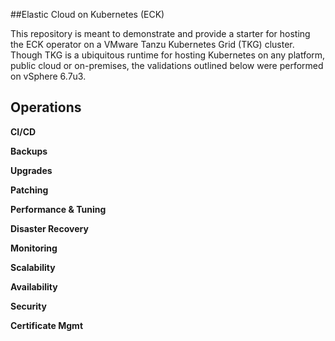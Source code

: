 ##Elastic Cloud on Kubernetes (ECK)

This repository is meant to demonstrate and provide a starter for hosting the ECK operator on a VMware Tanzu Kubernetes Grid (TKG) cluster. Though TKG is a ubiquitous runtime for hosting Kubernetes on any platform, public cloud or on-premises, the validations outlined below were performed on vSphere 6.7u3.

## Operations

**CI/CD**

**Backups**

**Upgrades**

**Patching**

**Performance & Tuning**

**Disaster Recovery**

**Monitoring**

**Scalability**

**Availability**

**Security**

**Certificate Mgmt**
